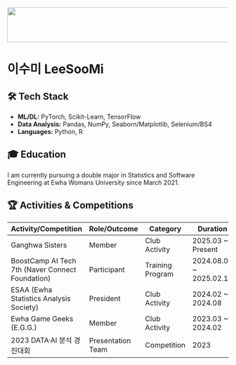 
<a href="https://github.com/devxb/gitanimals">
  <img
    src="https://render.gitanimals.org/lines/SooMiiii?pet-id=662524907837691860"
    width="600"
    height="80"
  />
</a>
  
# 이수미 LeeSooMi

## 🛠️ Tech Stack

- **ML/DL:** PyTorch, Scikit-Learn, TensorFlow  
- **Data Analysis:** Pandas, NumPy, Seaborn/Matplotlib, Selenium/BS4  
- **Languages:** Python, R

## 🎓 Education

I am currently pursuing a double major in Statistics and Software Engineering at Ewha Womans University since March 2021.

## 🏆 Activities & Competitions

| **Activity/Competition**                          | **Role/Outcome**             | **Category**       | **Duration**                   |
|---------------------------------------------------|------------------------------|--------------------|--------------------------------|
| Ganghwa Sisters                                   | Member                       | Club Activity      | 2025.03 ~ Present             |
| BoostCamp AI Tech 7th (Naver Connect Foundation)  | Participant                  | Training Program   | 2024.08.05 ~ 2025.02.12       |
| ESAA (Ewha Statistics Analysis Society)           | President                    | Club Activity      | 2024.02 ~ 2024.08             |
| Ewha Game Geeks (E.G.G.)                          | Member                       | Club Activity      | 2023.03 ~ 2024.02             |
| 2023 DATA·AI 분석 경진대회                       | Presentation Team            | Competition        | 2023                           |

